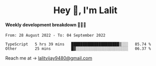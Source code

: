 <h1 align="center">Hey 👋, I'm Lalit</h1>

#### Weekly development breakdown 👨🏻‍💻
<!--START_SECTION:waka-->

```text
From: 28 August 2022 - To: 04 September 2022

TypeScript   5 hrs 39 mins   █████████████████████▒░░░   85.74 %
Other        25 mins         █▓░░░░░░░░░░░░░░░░░░░░░░░   06.37 %
```

<!--END_SECTION:waka-->

Reach me at → lalitvijay9480@gmail.com
